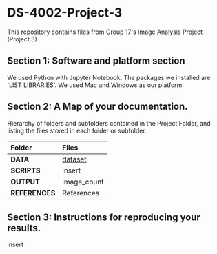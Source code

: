 # DS-4002-Project-3
This repository contains files from Group 17's Image Analysis Project (Project 3)
## Section 1: Software and platform section
We used Python with Jupyter Notebook. The packages we installed are 'LIST LIBRARIES'. We used Mac and Windows as our platform.
## Section 2: A Map of your documentation.
Hierarchy of folders and subfolders contained in the Project Folder, and listing the files stored in each folder or subfolder.

| Folder              | Files |
| :---------------- | :------ |
| **DATA**              | [dataset](https://www.kaggle.com/datasets/omkargurav/face-mask-dataset/data) |
| **SCRIPTS**           |  insert   |
| **OUTPUT**            |  image_count|
| **REFERENCES**        |  References  |


## Section 3: Instructions for reproducing your results. 
insert
